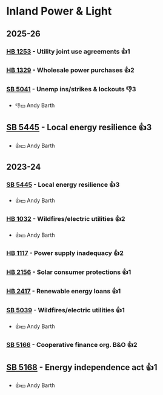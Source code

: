 # Inland Power & Light
## 2025-26

### [HB 1253](/bill/2025-26/hb/1253/) - Utility joint use agreements 👍1  

### [HB 1329](/bill/2025-26/hb/1329/) - Wholesale power purchases 👍2  

### [SB 5041](/bill/2025-26/sb/5041/) - Unemp ins/strikes & lockouts  👎3 
* 👎💵 Andy Barth

## [SB 5445](/bill/2025-26/sb/5445/) - Local energy resilience 👍3  
* 👍💵 Andy Barth

## 2023-24

### [SB 5445](/bill/2023-24/sb/5445/) - Local energy resilience 👍3  
* 👍💵 Andy Barth

### [HB 1032](/bill/2023-24/hb/1032/) - Wildfires/electric utilities 👍2  
* 👍💵 Andy Barth

### [HB 1117](/bill/2023-24/hb/1117/) - Power supply inadequacy 👍2  

### [HB 2156](/bill/2023-24/hb/2156/) - Solar consumer protections 👍1  

### [HB 2417](/bill/2023-24/hb/2417/) - Renewable energy loans 👍1  

### [SB 5039](/bill/2023-24/sb/5039/) - Wildfires/electric utilities 👍1  
* 👍💵 Andy Barth

### [SB 5166](/bill/2023-24/sb/5166/) - Cooperative finance org. B&O 👍2  

## [SB 5168](/bill/2023-24/sb/5168/) - Energy independence act 👍1  
* 👍💵 Andy Barth
